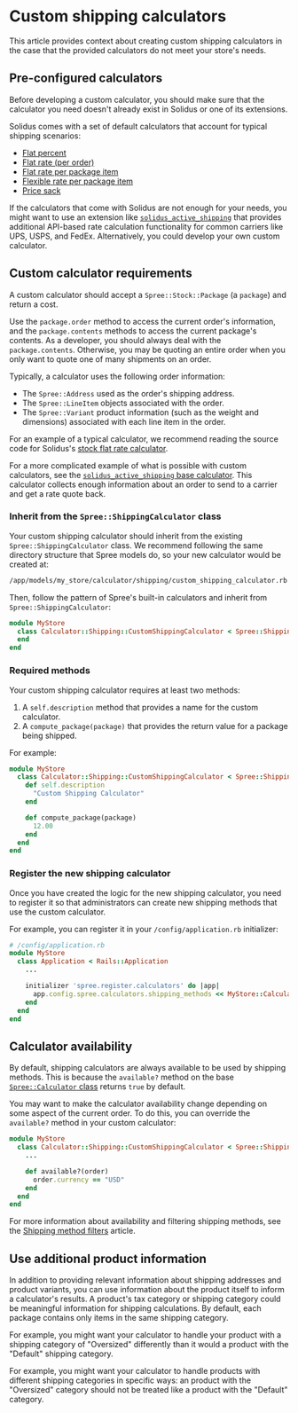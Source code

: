 # Custom shipping calculators

This article provides context about creating custom shipping calculators in the
case that the provided calculators do not meet your store's needs.

## Pre-configured calculators

Before developing a custom calculator, you should make sure that the calculator
you need doesn't already exist in Solidus or one of its extensions.

Solidus comes with a set of default calculators that account for typical
shipping scenarios:

- [Flat percent](https://github.com/solidusio/solidus/blob/master/core/app/models/spree/calculator/shipping/flat_percent_item_total.rb)
- [Flat rate (per order)](https://github.com/solidusio/solidus/blob/master/core/app/models/spree/calculator/shipping/flat_rate.rb)
- [Flat rate per package item](https://github.com/solidusio/solidus/blob/master/core/app/models/spree/calculator/shipping/per_item.rb)
- [Flexible rate per package item](https://github.com/solidusio/solidus/blob/master/core/app/models/spree/calculator/shipping/flexi_rate.rb)
- [Price sack](https://github.com/solidusio/solidus/blob/master/core/app/models/spree/calculator/shipping/price_sack.rb)

If the calculators that come with Solidus are not enough for your needs, you
might want to use an extension like
[`solidus_active_shipping`][solidus-active-shipping] that provides additional
API-based rate calculation functionality for common carriers like UPS, USPS, and
FedEx. Alternatively, you could develop your own custom calculator.

[solidus-active-shipping]: solidus-active-shipping-extension.md

## Custom calculator requirements

A custom calculator should accept a `Spree::Stock::Package` (a `package`) and
return a cost.

Use the `package.order` method to access the current order's information, and
the `package.contents` methods to access the current package's contents. As a
developer, you should always deal with the `package.contents`. Otherwise, you
may be quoting an entire order when you only want to quote one of many shipments
on an order.

<!-- TODO:
  So far, the shipments documentation doesn't go into packages in any details.
  These references by themselves are not enough. What is the purpose of a
  "package" that is distinctive from a "shipment".
-->

Typically, a calculator uses the following order information:

- The `Spree::Address` used as the order's shipping address.
- The `Spree::LineItem` objects associated with the order.
- The `Spree::Variant` product information (such as the weight and dimensions)
  associated with each line item in the order.

For an example of a typical calculator, we recommend reading the source code for
Solidus's [stock flat rate calculator][flat-rate-source].

For a more complicated example of what is possible with custom calculators, see
the [`solidus_active_shipping` base calculator][base-calculator-source]. This
calculator collects enough information about an order to send to a carrier and
get a rate quote back.

[flat-rate-source]: https://github.com/solidusio/solidus/blob/master/core/app/models/spree/calculator/shipping/flat_rate.rb
[base-calculator-source]: https://github.com/solidusio-contrib/solidus_active_shipping/blob/master/app/models/spree/calculator/shipping/active_shipping/base.rb

### Inherit from the `Spree::ShippingCalculator` class

Your custom shipping calculator should inherit from the existing
`Spree::ShippingCalculator` class. We recommend following the same directory
structure that Spree models do, so your new calculator would be created at:

```bash
/app/models/my_store/calculator/shipping/custom_shipping_calculator.rb
```

Then, follow the pattern of Spree's built-in calculators and inherit from
`Spree::ShippingCalculator`:

```ruby
module MyStore
  class Calculator::Shipping::CustomShippingCalculator < Spree::ShippingCalculator
  end
end
```

### Required methods

Your custom shipping calculator requires at least two methods:

1. A `self.description` method that provides a name for the custom calculator.
2. A `compute_package(package)` that provides the return value for a package
   being shipped.

For example:

```ruby
module MyStore
  class Calculator::Shipping::CustomShippingCalculator < Spree::ShippingCalculator
    def self.description
      "Custom Shipping Calculator"
    end

    def compute_package(package)
      12.00
    end
  end
end
```

<!-- TODO:
  This example code gets developers some of the way there, but could be improved
  to be more realistic. See the built-in shipping calculators for more realistic
  `compute_package` definitions.
-->

### Register the new shipping calculator

Once you have created the logic for the new shipping calculator, you need to
register it so that administrators can create new shipping methods that use the
custom calculator.

For example, you can register it in your `/config/application.rb` initializer:

```ruby
# /config/application.rb
module MyStore
  class Application < Rails::Application
    ...

    initializer 'spree.register.calculators' do |app|
      app.config.spree.calculators.shipping_methods << MyStore::Calculator::Shipping::CustomShippingCalculator
    end
  end
end
```

## Calculator availability

By default, shipping calculators are always available to be used by shipping
methods. This is because the `available?` method on the base
[`Spree::Calculator` class][calculator-class] returns `true` by default.

You may want to make the calculator availability change depending on some aspect
of the current order. To do this, you can override the `available?` method in
your custom calculator:

```ruby
module MyStore
  class Calculator::Shipping::CustomShippingCalculator < Spree::ShippingCalculator
    ...

    def available?(order)
      order.currency == "USD"
    end
  end
end
```

For more information about availability and filtering shipping methods, see the
[Shipping method filters][shipping-method-filters] article.

[calculator-class]: https://github.com/solidusio/solidus/blob/master/core/app/models/spree/calculator.rb
[shipping-method-filters]: shipping-method-filters.md

## Use additional product information

In addition to providing relevant information about shipping addresses and
product variants, you can use information about the product itself to inform a
calculator's results. A product's tax category or shipping category could be
meaningful information for shipping calculations. By default, each package
contains only items in the same shipping category.

For example, you might want your calculator to handle your product with a
shipping category of "Oversized" differently than it would a product with the
"Default" shipping category.

For example, you might want your calculator to handle products with different
shipping categories in specific ways: an product with the "Oversized" category
should not be treated like a product with the "Default" category.

<!-- TODO:
  Add an example code block or a link to some Solidus code that shows a
  calculator taking advantage of shipping categories and/or tax categories to
  produce a specific result.
-->

